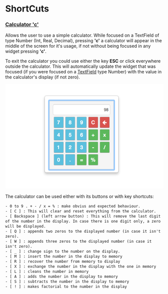 # ShortCuts

### <a name="calculator"></a> [Calculator 'c'](#calculator)

Allows the user to use a simple calculator. While focused on a TextField of type Number (Int, Real, Decimal), pressing **'c'** a calculator will appear in the middle of the screen for it's usage, if not without being focused in any widget pressing **'c'**.
 
To exit the calculator you could use either the key **ESC** or click everywhere outside the calculator. This will automatically update the widget that was focused (if you were focused on a  [TextField](../widgets/widgets.html#textfield) type Number) with the value in the calculator's display (if not zero).

![shortcuts](calculator.png)

The calculator can be used either with its buttons or with key shortcuts:

    - 0 to 9 . + - / x = % : make obvius and expected behaviour.
    - [ C ] : This will clear and reset everything from the calculator.
    - [ Backspace ] (left arrow button) : This will remove the last digit of the number in the display. In case there is one digit only, a zero will be displayed.
    - [ Q ] : appends two zeros to the displayed number (in case it isn't zero).
    - [ W ] : appends three zeros to the displayed number (in case it isn't zero).
    - [ _ ] : change sign to the number on the display.
    - [ M ] : insert the number in the display to memory
    - [ R ] : recover the number from memory to display
    - [ X ] : exchange the number in the display with the one in memory
    - [ L ] : cleans the number in memory
    - [ A ] : adds the number in the display to memory
    - [ S ] : subtracts the number in the display to memory
    - [ ! ] : makes factorial to the number in the display
